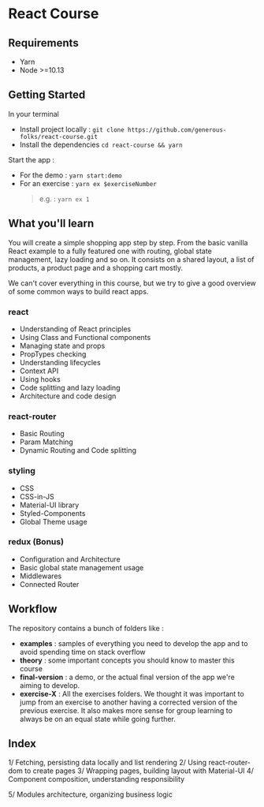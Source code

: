 # React Course

## Requirements

- Yarn
- Node >=10.13

## Getting Started

In your terminal

- Install project locally : `git clone https://github.com/generous-folks/react-course.git`
- Install the dependencies `cd react-course && yarn`

Start the app :

- For the demo : `yarn start:demo`
- For an exercise : `yarn ex $exerciseNumber`
  > e.g. : `yarn ex 1`

## What you'll learn

You will create a simple shopping app step by step.
From the basic vanilla React example to a fully featured one with routing, global state management, lazy loading and so on.
It consists on a shared layout, a list of products, a product page and a shopping cart mostly.

We can't cover everything in this course, but we try to give a good overview of some common ways to build react apps.

### react

- Understanding of React principles
- Using Class and Functional components
- Managing state and props
- PropTypes checking
- Understanding lifecycles
- Context API
- Using hooks
- Code splitting and lazy loading
- Architecture and code design

### react-router

- Basic Routing
- Param Matching
- Dynamic Routing and Code splitting

### styling

- CSS
- CSS-in-JS
- Material-UI library
- Styled-Components
- Global Theme usage

### redux (Bonus)

- Configuration and Architecture
- Basic global state management usage
- Middlewares
- Connected Router

## Workflow

The repository contains a bunch of folders like :

- **examples** : samples of everything you need to develop the app and to avoid spending time on stack overflow
- **theory** : some important concepts you should know to master this course
- **final-version** : a demo, or the actual final version of the app we're aiming to develop.
- **exercise-X** : All the exercises folders. We thought it was important to jump from an exercise to another having a corrected version of the previous exercise. It also makes more sense for group learning to always be on an equal state while going further.

## Index

1/ Fetching, persisting data locally and list rendering
2/ Using react-router-dom to create pages
3/ Wrapping pages, building layout with Material-UI
4/ Component composition, understanding responsibility

5/ Modules architecture, organizing business logic
